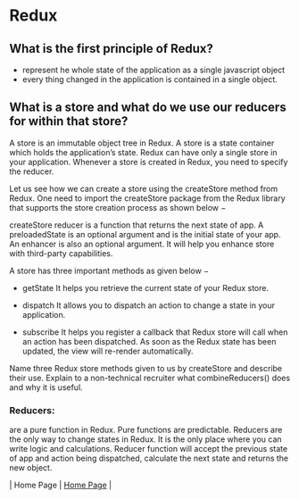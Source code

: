 # Redux

## What is the first principle of Redux?

- represent he whole state of the application as a single javascript object
- every thing changed in the application is contained in a single object.

## What is a store and what do we use our reducers for within that store?

A store is an immutable object tree in Redux. A store is a state container which holds the application’s state. Redux can have only a single store in your application. Whenever a store is created in Redux, you need to specify the reducer.

Let us see how we can create a store using the createStore method from Redux. One need to import the createStore package from the Redux library that supports the store creation process as shown below −

createStore reducer is a function that returns the next state of app. A preloadedState is an optional argument and is the initial state of your app. An enhancer is also an optional argument. It will help you enhance store with third-party capabilities.

A store has three important methods as given below −

- getState It helps you retrieve the current state of your Redux store.

- dispatch It allows you to dispatch an action to change a state in your application.

- subscribe It helps you register a callback that Redux store will call when an action has been dispatched. As soon as the Redux state has been updated, the view will re-render automatically.

Name three Redux store methods given to us by createStore and describe their use. Explain to a non-technical recruiter what combineReducers() does and why it is useful.

### Reducers:

are a pure function in Redux. Pure functions are predictable. Reducers are the only way to change states in Redux. It is the only place where you can write logic and calculations. Reducer function will accept the previous state of app and action being dispatched, calculate the next state and returns the new object.

| Home Page               | [Home Page](./README.md)                                |
